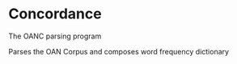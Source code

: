 # Concordance
The OANC parsing program

Parses the OAN Corpus and composes word frequency dictionary 
